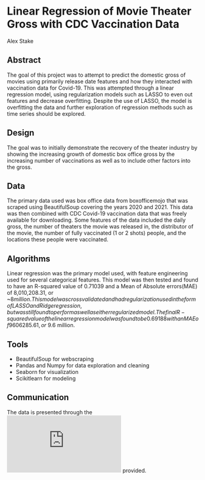 # Linear Regression of Movie Theater Gross with CDC Vaccination Data
Alex Stake

## Abstract

The goal of this project was to attempt to predict the domestic gross of movies using primarily release date features and how they interacted with vaccination data for Covid-19. This was attempted through a linear regression model, using regularization models such as LASSO to even out features and decrease overfitting. Despite the use of LASSO, the model is overfitting the data and further exploration of regression methods such as time series should be explored.

## Design

The goal was to initially demonstrate the recovery of the theater industry by showing the increasing growth of domestic box office gross by the increasing number of vaccinations as well as to include other factors into the gross. 

## Data

The primary data used was box office data from boxofficemojo that was scraped using BeautifulSoup covering the years 2020 and 2021. This data was then combined with CDC Covid-19 vaccination data that was freely available for downloading. Some features of the data included the daily gross, the number of theaters the movie was released in, the distributor of the movie, the number of fully vaccinated (1 or 2 shots) people, and the locations these people were vaccinated. 

## Algorithms

Linear regression was the primary model used, with feature engineering used for several categorical features. This model was then tested and found to have an R-squared value of 0.71039 and a Mean of Absolute errors(MAE) of 8,010,208.31, or ~$8 million. This model was cross validated and had regularization used in the form of LASSO and Ridge regression, but was still found to perform as well as either regularized model. The final R-squared value of the linear regression model was found to be 0.69188 with an MAE of 9606285.61, or ~$9.6 million.
## Tools

- BeautifulSoup for webscraping
- Pandas and Numpy for data exploration and cleaning
- Seaborn for visualization
- Scikitlearn for modeling

## Communication

The data is presented through the ![slides](https://github.com/ajstake/Linear_Regression_Project/blob/main/Theaters_in_Covid_presentation.pdf) provided.
